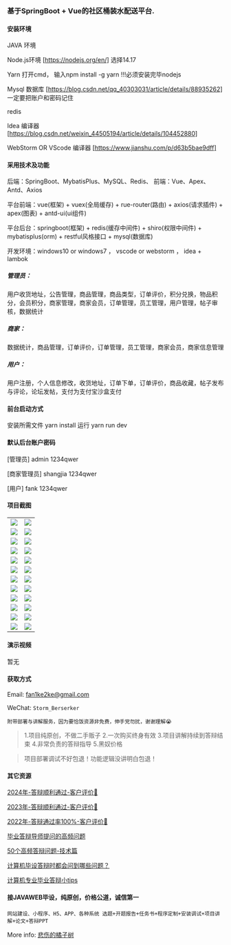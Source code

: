 ### 基于SpringBoot + Vue的社区桶装水配送平台.

#### 安装环境

JAVA 环境 

Node.js环境 [https://nodejs.org/en/] 选择14.17

Yarn 打开cmd， 输入npm install -g yarn !!!必须安装完毕nodejs

Mysql 数据库 [https://blog.csdn.net/qq_40303031/article/details/88935262] 一定要把账户和密码记住

redis

Idea 编译器 [https://blog.csdn.net/weixin_44505194/article/details/104452880]

WebStorm OR VScode 编译器 [https://www.jianshu.com/p/d63b5bae9dff]

#### 采用技术及功能

后端：SpringBoot、MybatisPlus、MySQL、Redis、
前端：Vue、Apex、Antd、Axios

平台前端：vue(框架) + vuex(全局缓存) + rue-router(路由) + axios(请求插件) + apex(图表)  + antd-ui(ui组件)

平台后台：springboot(框架) + redis(缓存中间件) + shiro(权限中间件) + mybatisplus(orm) + restful风格接口 + mysql(数据库)

开发环境：windows10 or windows7 ， vscode or webstorm ， idea + lambok

##### 管理员： 
用户收货地址，公告管理，商品管理，商品类型，订单评价，积分兑换，物品积分，会员积分，商家管理，商家会员，订单管理，员工管理，用户管理，帖子审核，数据统计

##### 商家： 
数据统计，商品管理，订单评价，订单管理，员工管理，商家会员，商家信息管理

##### 用户：
用户注册，个人信息修改，收货地址，订单下单，订单评价，商品收藏，帖子发布与评论，论坛发帖，支付为支付宝沙盒支付


#### 前台启动方式
安装所需文件 yarn install 
运行 yarn run dev

#### 默认后台账户密码
[管理员]
admin
1234qwer

[商家管理员]
shangjia
1234qwer

[用户]
fank
1234qwer

#### 项目截图

|  |  |
|---------------------|---------------------|
| ![](https://fank-bucket-oss.oss-cn-beijing.aliyuncs.com/img/1732104177000.png) | ![](https://fank-bucket-oss.oss-cn-beijing.aliyuncs.com/img/1732104503080.png) |
| ![](https://fank-bucket-oss.oss-cn-beijing.aliyuncs.com/img/1732104136104.png) | ![](https://fank-bucket-oss.oss-cn-beijing.aliyuncs.com/img/1732104476523.png) |
| ![](https://fank-bucket-oss.oss-cn-beijing.aliyuncs.com/img/1732103994145.png) | ![](https://fank-bucket-oss.oss-cn-beijing.aliyuncs.com/img/1732104462570.png) |
| ![](https://fank-bucket-oss.oss-cn-beijing.aliyuncs.com/img/1732105031705.png) | ![](https://fank-bucket-oss.oss-cn-beijing.aliyuncs.com/img/1732104438732.png) |
| ![](https://fank-bucket-oss.oss-cn-beijing.aliyuncs.com/img/1732105015491.png) | ![](https://fank-bucket-oss.oss-cn-beijing.aliyuncs.com/img/1732104427988.png) |
| ![](https://fank-bucket-oss.oss-cn-beijing.aliyuncs.com/img/1732104985203.png) | ![](https://fank-bucket-oss.oss-cn-beijing.aliyuncs.com/img/1732104405408.png) |
| ![](https://fank-bucket-oss.oss-cn-beijing.aliyuncs.com/img/1732104772141.png) | ![](https://fank-bucket-oss.oss-cn-beijing.aliyuncs.com/img/1732104393562.png) |
| ![](https://fank-bucket-oss.oss-cn-beijing.aliyuncs.com/img/1732104596981.png) | ![](https://fank-bucket-oss.oss-cn-beijing.aliyuncs.com/img/1732104379415.png) |
| ![](https://fank-bucket-oss.oss-cn-beijing.aliyuncs.com/img/1732104583080.png) | ![](https://fank-bucket-oss.oss-cn-beijing.aliyuncs.com/img/1732104367882.png) |
| ![](https://fank-bucket-oss.oss-cn-beijing.aliyuncs.com/img/1732104563023.png) | ![](https://fank-bucket-oss.oss-cn-beijing.aliyuncs.com/img/1732104289710.png) |
| ![](https://fank-bucket-oss.oss-cn-beijing.aliyuncs.com/img/1732104549613.png) | ![](https://fank-bucket-oss.oss-cn-beijing.aliyuncs.com/img/1732104207895.png) |
| ![](https://fank-bucket-oss.oss-cn-beijing.aliyuncs.com/img/1732104531699.png) | ![](https://fank-bucket-oss.oss-cn-beijing.aliyuncs.com/img/1732104191144.png) |

#### 演示视频

暂无

#### 获取方式

Email: fan1ke2ke@gmail.com

WeChat: `Storm_Berserker`

`附带部署与讲解服务，因为要恰饭资源非免费，伸手党勿扰，谢谢理解😭`

> 1.项目纯原创，不做二手贩子 2.一次购买终身有效 3.项目讲解持续到答辩结束 4.非常负责的答辩指导 5.黑奴价格

> 项目部署调试不好包退！功能逻辑没讲明白包退！

#### 其它资源

[2024年-答辩顺利通过-客户评价👻](https://berserker287.github.io/2024/06/06/2024%E5%B9%B4%E7%AD%94%E8%BE%A9%E9%A1%BA%E5%88%A9%E9%80%9A%E8%BF%87/)

[2023年-答辩顺利通过-客户评价🐢](https://berserker287.github.io/2023/06/14/2023%E5%B9%B4%E7%AD%94%E8%BE%A9%E9%A1%BA%E5%88%A9%E9%80%9A%E8%BF%87/)

[2022年-答辩通过率100%-客户评价🐣](https://berserker287.github.io/2022/05/25/%E9%A1%B9%E7%9B%AE%E4%BA%A4%E6%98%93%E8%AE%B0%E5%BD%95/)

[毕业答辩导师提问的高频问题](https://berserker287.github.io/2023/06/13/%E6%AF%95%E4%B8%9A%E7%AD%94%E8%BE%A9%E5%AF%BC%E5%B8%88%E6%8F%90%E9%97%AE%E7%9A%84%E9%AB%98%E9%A2%91%E9%97%AE%E9%A2%98/)

[50个高频答辩问题-技术篇](https://berserker287.github.io/2023/06/13/50%E4%B8%AA%E9%AB%98%E9%A2%91%E7%AD%94%E8%BE%A9%E9%97%AE%E9%A2%98-%E6%8A%80%E6%9C%AF%E7%AF%87/)

[计算机毕设答辩时都会问到哪些问题？](https://www.zhihu.com/question/31020988)

[计算机专业毕业答辩小tips](https://zhuanlan.zhihu.com/p/145911029)

#### 接JAVAWEB毕设，纯原创，价格公道，诚信第一

`网站建设、小程序、H5、APP、各种系统 选题+开题报告+任务书+程序定制+安装调试+项目讲解+论文+答辩PPT`

More info: [悲伤的橘子树](https://berserker287.github.io/)

